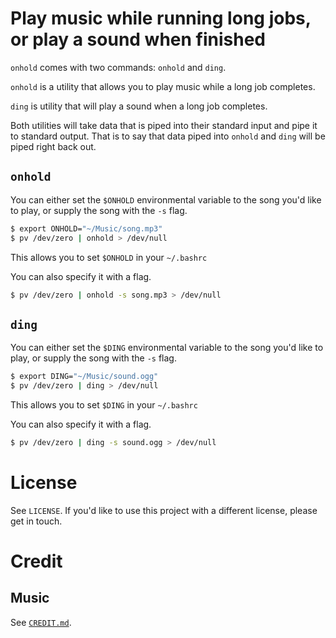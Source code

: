 # Play music while running long jobs, or play a sound when finished

`onhold` comes with two commands: `onhold` and `ding`.

`onhold` is a utility that allows you to play music while a long job completes.

`ding` is utility that will play a sound when a long job completes. 

Both utilities will take data that is piped into their standard input and pipe it to standard output. That is to say that data piped into `onhold` and `ding` will be piped right back out.

## `onhold`

You can either set the `$ONHOLD` environmental variable to the song you'd like to play, or supply the song with the `-s` flag.

```bash
$ export ONHOLD="~/Music/song.mp3"
$ pv /dev/zero | onhold > /dev/null
```

This allows you to set `$ONHOLD` in your `~/.bashrc`

You can also specify it with a flag.

```bash
$ pv /dev/zero | onhold -s song.mp3 > /dev/null
```

## `ding`

You can either set the `$DING` environmental variable to the song you'd like to play, or supply the song with the `-s` flag.

```bash
$ export DING="~/Music/sound.ogg"
$ pv /dev/zero | ding > /dev/null
```

This allows you to set `$DING` in your `~/.bashrc`

You can also specify it with a flag.

```bash
$ pv /dev/zero | ding -s sound.ogg > /dev/null
```

# License
See `LICENSE`. If you'd like to use this project with a different license, please get in touch.


# Credit
## Music

See [`CREDIT.md`](/CREDIT.md).
